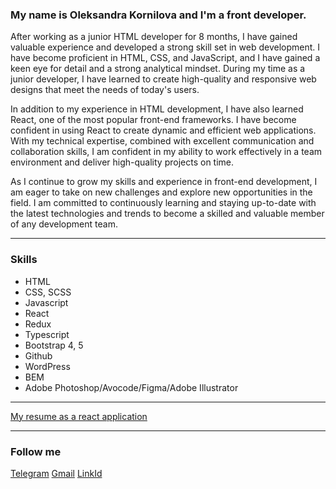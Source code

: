 ### My name is Oleksandra Kornilova and I'm a front developer. 
After working as a junior HTML developer for 8 months, I have gained valuable experience and developed a strong skill set in web development. I have become proficient in HTML, CSS, and JavaScript, and I have gained a keen eye for detail and a strong analytical mindset. During my time as a junior developer, I have learned to create high-quality and responsive web designs that meet the needs of today's users.

In addition to my experience in HTML development, I have also learned React, one of the most popular front-end frameworks. I have become confident in using React to create dynamic and efficient web applications. With my technical expertise, combined with excellent communication and collaboration skills, I am confident in my ability to work effectively in a team environment and deliver high-quality projects on time.

As I continue to grow my skills and experience in front-end development, I am eager to take on new challenges and explore new opportunities in the field. I am committed to continuously learning and staying up-to-date with the latest technologies and trends to become a skilled and valuable member of any development team. 

***
### Skills
+ HTML
+ CSS, SCSS
+ Javascript
+ React
+ Redux
+ Typescript
+ Bootstrap 4, 5
+ Github
+ WordPress
+ BEM
+ Adobe Photoshop/Avocode/Figma/Adobe Illustrator
***
[My resume as a react application](
https://my-cv-5ac93.web.app/)
***
### Follow me
[Telegram](https://t.me/kornilovaalex)
[Gmail](aleksandra.kopachovets.ne@gmail.com)
[LinkId](https://www.linkedin.com/in/oleksandra-kornilova-b54601207/)
